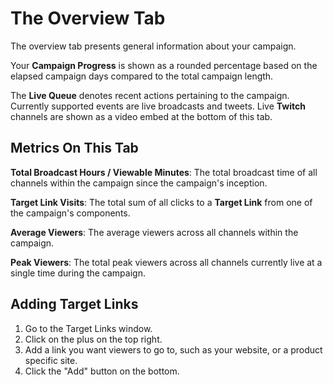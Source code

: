 The Overview Tab
================

The overview tab presents general information about your campaign.


Your **Campaign Progress** is shown as a rounded percentage based on the elapsed campaign days compared to the total campaign length.

The **Live Queue** denotes recent actions pertaining to the campaign. Currently supported events are live broadcasts and tweets. Live **Twitch** channels are shown as a video embed at the bottom of this tab.

## Metrics On This Tab
**Total Broadcast Hours / Viewable Minutes**: The total broadcast time of all channels within the campaign since the campaign's inception.

**Target Link Visits**: The total sum of all clicks to a **Target Link** from one of the campaign's components.

**Average Viewers**: The average viewers across all channels within the campaign.

**Peak Viewers**: The total peak viewers across all channels currently live at a single time during the campaign.

## Adding Target Links

1. Go to the Target Links window.
2. Click on the plus on the top right.
3. Add a link you want viewers to go to, such as your website, or a product specific site.
4. Click the "Add" button on the bottom.
